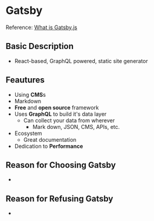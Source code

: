 # Gatsby
Reference: [What is Gatsby.js](https://www.mediacurrent.com/what-is-gatsby.js)
## Basic Description
- React-based, GraphQL powered, static site generator

## Feautures
- Using **CMS**s
- Markdown
- **Free** and **open source** framework
- Uses **GraphQL** to build it's data layer
  - Can collect your data from wherever
    - Mark down, JSON, CMS, APIs, etc.
- Ecosystem
  - Great documentation
- Dedication to **Performance**

## Reason for Choosing Gatsby
- 

## Reason for Refusing Gatsby
- 
